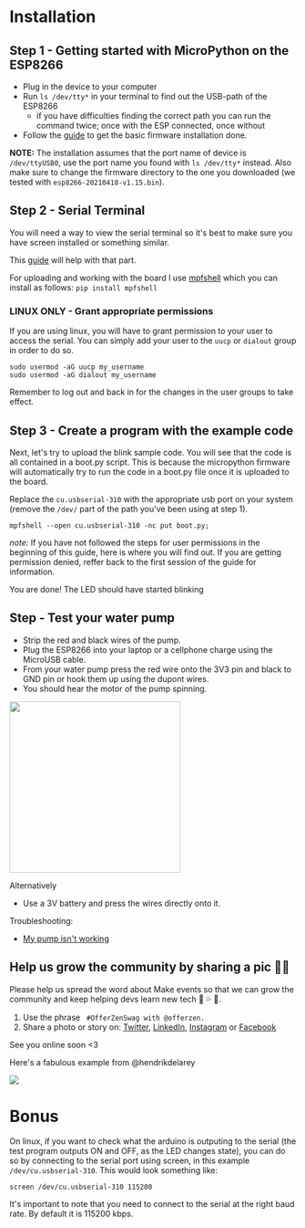 # Installation

## Step 1 - Getting started with MicroPython on the ESP8266

*   Plug in the device to your computer
*   Run `ls /dev/tty*` in your terminal to find out the USB-path of the ESP8266
    *   if you have difficulties finding the correct path you can run the command twice; once with the ESP connected, once without
*   Follow the [guide](https://docs.micropython.org/en/v1.15/esp8266/tutorial/intro.html) to get the basic firmware installation done.

**NOTE:** The installation assumes that the port name of device is `/dev/ttyUSB0`, use the port name you found with `ls /dev/tty*` instead. Also make sure to change the firmware directory to the one you downloaded (we tested with `esp8266-20210418-v1.15.bin`).

## Step 2 - Serial Terminal

You will need a way to view the serial terminal so it's best to make sure you have screen installed or something similar.

This [guide](https://docs.micropython.org/en/latest/esp8266/tutorial/repl.html) will help with that part.

For uploading and working with the board I use [mpfshell](https://github.com/wendlers/mpfshell) which you can install as follows:
`pip install mpfshell`

### LINUX ONLY - Grant appropriate permissions 

If you are using linux, you will have to grant permission to your user to access the serial. 
You can simply add your user to the `uucp` or `dialout` group in order to do so.

```
sudo usermod -aG uucp my_username
sudo usermod -aG dialout my_username
```

Remember to log out and back in for the changes in the user groups to take effect.

## Step 3 - Create a program with the example code

Next, let's try to upload the blink sample code. You will see that the code is all contained in a boot.py script. This is because the micropython firmware will automatically try to run the code in a boot.py file once it is uploaded to the board.

Replace the `cu.usbserial-310` with the appropriate usb port on your system (remove the `/dev/` part of the path you've been using at step 1).
```
mpfshell --open cu.usbserial-310 -nc put boot.py;
```

*note:* If you have not followed the steps for user permissions in the beginning of this guide, here is where you will find out. If you are getting permission denied, reffer back to the first session of the guide for information.

You are done! The LED should have started blinking

## Step - Test your water pump

- Strip the red and black wires of the pump.
- Plug the ESP8266 into your laptop or a cellphone charge using the MicroUSB cable.
- From your water pump press the red wire onto the 3V3 pin and black to GND pin or hook them up using the dupont wires.
- You should hear the motor of the pump spinning.

<a href="https://www.youtube.com/watch?v=0SQNkLzuTr8"> <img src="https://raw.githubusercontent.com/OfferZen-Make/plant_tech_ams/master/course_media/test_pump.png" width="300"/></a>

Alternatively
- Use a 3V battery and press the wires directly onto it.

Troubleshooting:
- [My pump isn't working](https://github.com/OfferZen-Make/plant_tech_ams/tree/master/micropython#my-pump-isnt-working)

## Help us grow the community by sharing a pic 🌱🙏

Please help us spread the word about Make events so that we can grow the community and keep helping devs learn new tech 🚀 💦 🌱.

1. Use the phrase ` #OfferZenSwag with @offerzen.`
2. Share a photo or story on: [Twitter](https://twitter.com/search?q=%23OfferZenMake&src=typeahead_click&f=live), [LinkedIn](https://www.linkedin.com/feed/hashtag/offerzenmake/), [Instagram](https://www.instagram.com/offerzen/?hl=en) or [Facebook](https://www.facebook.com/hashtag/offerzenmake)

See you online soon <3

Here's a fabulous example from @hendrikdelarey

[<img src="https://i.imgur.com/seoUZT8.png"/>](https://twitter.com/hendrikdelarey/status/1336696671556825091?s=20)

# Bonus

On linux, if you want to check what the arduino is outputing to the serial (the test program outputs ON and OFF, as the LED changes state), you can do so by connecting to the serial port using screen, in this example `/dev/cu.usbserial-310`. This would look something like:

```
screen /dev/cu.usbserial-310 115200
```
It's important to note that you need to connect to the serial at the right baud rate. By default it is 115200 kbps.
